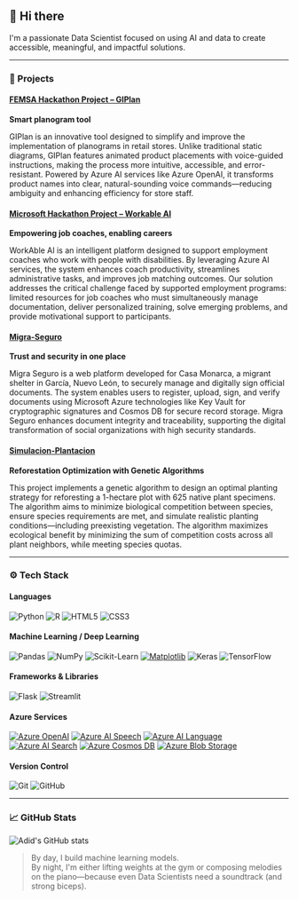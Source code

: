 ## 👋 Hi there

I'm a passionate Data Scientist focused on using AI and data to create accessible, meaningful, and impactful solutions.

---

### 🚀 Projects

#### [FEMSA Hackathon Project – GIPlan](https://github.com/XJoseAntonioX/OXXO)

**Smart planogram tool** 

GIPlan is an innovative tool designed to simplify and improve the implementation of planograms in retail stores. Unlike traditional static diagrams, GIPlan features animated product placements with voice-guided instructions, making the process more intuitive, accessible, and error-resistant.
Powered by Azure AI services like Azure OpenAI, it transforms product names into clear, natural-sounding voice commands—reducing ambiguity and enhancing efficiency for store staff.

#### [Microsoft Hackathon Project – Workable AI](https://github.com/ferDMS/ms-challenge)

**Empowering job coaches, enabling careers** 

WorkAble AI is an intelligent platform designed to support employment coaches who work with people with disabilities. By leveraging Azure AI services, the system enhances coach productivity, streamlines administrative tasks, and improves job matching outcomes. Our solution addresses the critical challenge faced by supported employment programs: limited resources for job coaches who must simultaneously manage documentation, deliver personalized training, solve emerging problems, and provide motivational support to participants.

#### [Migra-Seguro](https://github.com/AdidSS/Migra-Seguro)

**Trust and security in one place** 

Migra Seguro is a web platform developed for Casa Monarca, a migrant shelter in García, Nuevo León, to securely manage and digitally sign official documents. The system enables users to register, upload, sign, and verify documents using Microsoft Azure technologies like Key Vault for cryptographic signatures and Cosmos DB for secure record storage. Migra Seguro enhances document integrity and traceability, supporting the digital transformation of social organizations with high security standards.

#### [Simulacion-Plantacion](https://github.com/AdidSS/Migra-Seguro)

**Reforestation Optimization with Genetic Algorithms** 

This project implements a genetic algorithm to design an optimal planting strategy for reforesting a 1-hectare plot with 625 native plant specimens. The algorithm aims to minimize biological competition between species, ensure species requirements are met, and simulate realistic planting conditions—including preexisting vegetation. The algorithm maximizes ecological benefit by minimizing the sum of competition costs across all plant neighbors, while meeting species quotas.

---

### ⚙️ Tech Stack

#### Languages
![Python](https://img.shields.io/badge/Python-3670A0?style=for-the-badge&logo=python&logoColor=ffdd54)
![R](https://img.shields.io/badge/R-276DC3?style=for-the-badge&logo=r&logoColor=white)
![HTML5](https://img.shields.io/badge/HTML5-E34F26?style=for-the-badge&logo=html5&logoColor=white)
![CSS3](https://img.shields.io/badge/CSS3-1572B6?style=for-the-badge&logo=css3&logoColor=white)

#### Machine Learning / Deep Learning
![Pandas](https://img.shields.io/badge/Pandas-150458?style=for-the-badge&logo=pandas&logoColor=white)
![NumPy](https://img.shields.io/badge/NumPy-013243?style=for-the-badge&logo=numpy&logoColor=white)
![Scikit-Learn](https://img.shields.io/badge/scikit--learn-F7931E?style=for-the-badge&logo=scikit-learn&logoColor=white)
[![Matplotlib](https://img.shields.io/badge/Matplotlib-11557C?logo=matplotlib&logoColor=white&style=for-the-badge)]()
![Keras](https://img.shields.io/badge/Keras-D00000?style=for-the-badge&logo=keras&logoColor=white)
![TensorFlow](https://img.shields.io/badge/TensorFlow-FF6F00?style=for-the-badge&logo=tensorflow&logoColor=white)

#### Frameworks & Libraries
![Flask](https://img.shields.io/badge/Flask-000000?style=for-the-badge&logo=flask&logoColor=white)
![Streamlit](https://img.shields.io/badge/Streamlit-FE4B4B?style=for-the-badge&logo=streamlit&logoColor=white)

#### Azure Services
[![Azure OpenAI](https://img.shields.io/badge/Azure%20OpenAI-0089D6?logo=openai&logoColor=white&style=for-the-badge)]()
[![Azure AI Speech](https://img.shields.io/badge/Azure%20AI%20Speech-0078D4?logo=microsoft-azure&logoColor=white&style=for-the-badge)]()
[![Azure AI Language](https://img.shields.io/badge/Azure%20AI%20Language-0078D4?logo=microsoft-azure&logoColor=white&style=for-the-badge)]()
[![Azure AI Search](https://img.shields.io/badge/Azure%20AI%20Search-0078D4?logo=azure-devops&logoColor=white&style=for-the-badge)]()
[![Azure Cosmos DB](https://img.shields.io/badge/Azure%20Cosmos%20DB-003366?logo=azure-devops&logoColor=white&style=for-the-badge)]()
[![Azure Blob Storage](https://img.shields.io/badge/Azure%20Blob%20Storage-2D6EDF?logo=microsoft-azure&logoColor=white&style=for-the-badge)]()

#### Version Control
![Git](https://img.shields.io/badge/Git-F05033?style=for-the-badge&logo=git&logoColor=white)
![GitHub](https://img.shields.io/badge/GitHub-121011?style=for-the-badge&logo=github&logoColor=white)

---

### 📈 GitHub Stats

![Adid's GitHub stats](https://github-readme-stats.vercel.app/api?username=AdidSS&show_icons=true&theme=dark)

> By day, I build machine learning models.  
> By night, I'm either lifting weights at the gym or composing melodies on the piano—because even Data Scientists need a soundtrack (and strong biceps).
